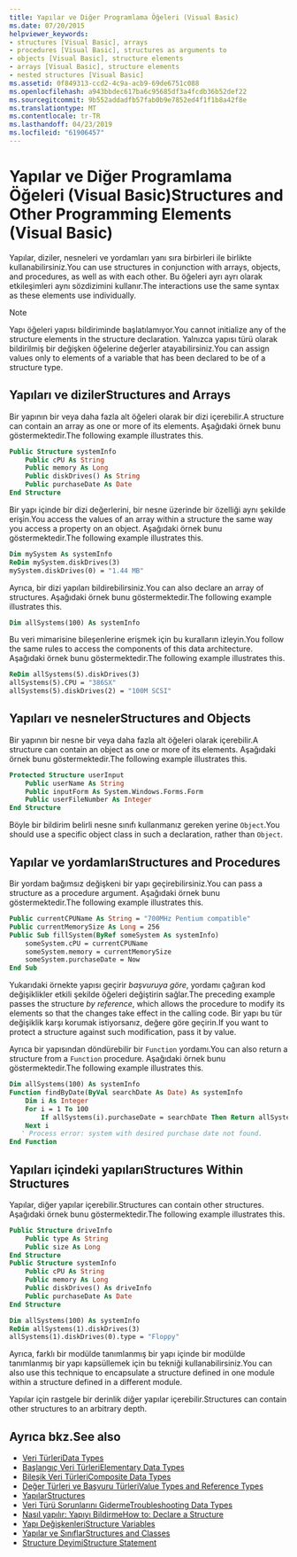 ```yaml
---
title: Yapılar ve Diğer Programlama Öğeleri (Visual Basic)
ms.date: 07/20/2015
helpviewer_keywords:
- structures [Visual Basic], arrays
- procedures [Visual Basic], structures as arguments to
- objects [Visual Basic], structure elements
- arrays [Visual Basic], structure elements
- nested structures [Visual Basic]
ms.assetid: 0f849313-ccd2-4c9a-acb9-69de6751c088
ms.openlocfilehash: a943bbdec617ba6c95685df3a4fcdb36b52def22
ms.sourcegitcommit: 9b552addadfb57fab0b9e7852ed4f1f1b8a42f8e
ms.translationtype: MT
ms.contentlocale: tr-TR
ms.lasthandoff: 04/23/2019
ms.locfileid: "61906457"
---
```

# <a name="structures-and-other-programming-elements-visual-basic"></a><span data-ttu-id="a60d8-102">Yapılar ve Diğer Programlama Öğeleri (Visual Basic)</span><span class="sxs-lookup"><span data-stu-id="a60d8-102">Structures and Other Programming Elements (Visual Basic)</span></span>
<span data-ttu-id="a60d8-103">Yapılar, diziler, nesneleri ve yordamları yanı sıra birbirleri ile birlikte kullanabilirsiniz.</span><span class="sxs-lookup"><span data-stu-id="a60d8-103">You can use structures in conjunction with arrays, objects, and procedures, as well as with each other.</span></span> <span data-ttu-id="a60d8-104">Bu öğeleri ayrı ayrı olarak etkileşimleri aynı sözdizimini kullanır.</span><span class="sxs-lookup"><span data-stu-id="a60d8-104">The interactions use the same syntax as these elements use individually.</span></span>  
  
> [!NOTE]
>  <span data-ttu-id="a60d8-105">Yapı öğeleri yapısı bildiriminde başlatılamıyor.</span><span class="sxs-lookup"><span data-stu-id="a60d8-105">You cannot initialize any of the structure elements in the structure declaration.</span></span> <span data-ttu-id="a60d8-106">Yalnızca yapısı türü olarak bildirilmiş bir değişken öğelerine değerler atayabilirsiniz.</span><span class="sxs-lookup"><span data-stu-id="a60d8-106">You can assign values only to elements of a variable that has been declared to be of a structure type.</span></span>  
  
## <a name="structures-and-arrays"></a><span data-ttu-id="a60d8-107">Yapıları ve diziler</span><span class="sxs-lookup"><span data-stu-id="a60d8-107">Structures and Arrays</span></span>  
 <span data-ttu-id="a60d8-108">Bir yapının bir veya daha fazla alt öğeleri olarak bir dizi içerebilir.</span><span class="sxs-lookup"><span data-stu-id="a60d8-108">A structure can contain an array as one or more of its elements.</span></span> <span data-ttu-id="a60d8-109">Aşağıdaki örnek bunu göstermektedir.</span><span class="sxs-lookup"><span data-stu-id="a60d8-109">The following example illustrates this.</span></span>  
  
```vb  
Public Structure systemInfo  
    Public cPU As String  
    Public memory As Long  
    Public diskDrives() As String  
    Public purchaseDate As Date  
End Structure   
```  
  
 <span data-ttu-id="a60d8-110">Bir yapı içinde bir dizi değerlerini, bir nesne üzerinde bir özelliği aynı şekilde erişin.</span><span class="sxs-lookup"><span data-stu-id="a60d8-110">You access the values of an array within a structure the same way you access a property on an object.</span></span> <span data-ttu-id="a60d8-111">Aşağıdaki örnek bunu göstermektedir.</span><span class="sxs-lookup"><span data-stu-id="a60d8-111">The following example illustrates this.</span></span>  
  
```vb  
Dim mySystem As systemInfo  
ReDim mySystem.diskDrives(3)  
mySystem.diskDrives(0) = "1.44 MB"  
```  
  
 <span data-ttu-id="a60d8-112">Ayrıca, bir dizi yapıları bildirebilirsiniz.</span><span class="sxs-lookup"><span data-stu-id="a60d8-112">You can also declare an array of structures.</span></span> <span data-ttu-id="a60d8-113">Aşağıdaki örnek bunu göstermektedir.</span><span class="sxs-lookup"><span data-stu-id="a60d8-113">The following example illustrates this.</span></span>  
  
```vb  
Dim allSystems(100) As systemInfo  
```  
  
 <span data-ttu-id="a60d8-114">Bu veri mimarisine bileşenlerine erişmek için bu kuralların izleyin.</span><span class="sxs-lookup"><span data-stu-id="a60d8-114">You follow the same rules to access the components of this data architecture.</span></span> <span data-ttu-id="a60d8-115">Aşağıdaki örnek bunu göstermektedir.</span><span class="sxs-lookup"><span data-stu-id="a60d8-115">The following example illustrates this.</span></span>  
  
```vb  
ReDim allSystems(5).diskDrives(3)  
allSystems(5).CPU = "386SX"  
allSystems(5).diskDrives(2) = "100M SCSI"  
```  
  
## <a name="structures-and-objects"></a><span data-ttu-id="a60d8-116">Yapıları ve nesneler</span><span class="sxs-lookup"><span data-stu-id="a60d8-116">Structures and Objects</span></span>  
 <span data-ttu-id="a60d8-117">Bir yapının bir nesne bir veya daha fazla alt öğeleri olarak içerebilir.</span><span class="sxs-lookup"><span data-stu-id="a60d8-117">A structure can contain an object as one or more of its elements.</span></span> <span data-ttu-id="a60d8-118">Aşağıdaki örnek bunu göstermektedir.</span><span class="sxs-lookup"><span data-stu-id="a60d8-118">The following example illustrates this.</span></span>  
  
```vb  
Protected Structure userInput  
    Public userName As String  
    Public inputForm As System.Windows.Forms.Form  
    Public userFileNumber As Integer  
End Structure  
```  
  
 <span data-ttu-id="a60d8-119">Böyle bir bildirim belirli nesne sınıfı kullanmanız gereken yerine `Object`.</span><span class="sxs-lookup"><span data-stu-id="a60d8-119">You should use a specific object class in such a declaration, rather than `Object`.</span></span>  
  
## <a name="structures-and-procedures"></a><span data-ttu-id="a60d8-120">Yapılar ve yordamları</span><span class="sxs-lookup"><span data-stu-id="a60d8-120">Structures and Procedures</span></span>  
 <span data-ttu-id="a60d8-121">Bir yordam bağımsız değişkeni bir yapı geçirebilirsiniz.</span><span class="sxs-lookup"><span data-stu-id="a60d8-121">You can pass a structure as a procedure argument.</span></span> <span data-ttu-id="a60d8-122">Aşağıdaki örnek bunu göstermektedir.</span><span class="sxs-lookup"><span data-stu-id="a60d8-122">The following example illustrates this.</span></span>  
  
```vb  
Public currentCPUName As String = "700MHz Pentium compatible"  
Public currentMemorySize As Long = 256  
Public Sub fillSystem(ByRef someSystem As systemInfo)  
    someSystem.cPU = currentCPUName  
    someSystem.memory = currentMemorySize  
    someSystem.purchaseDate = Now  
End Sub  
```  
  
 <span data-ttu-id="a60d8-123">Yukarıdaki örnekte yapısı geçirir *başvuruya göre*, yordamı çağıran kod değişiklikler etkili şekilde öğeleri değiştirin sağlar.</span><span class="sxs-lookup"><span data-stu-id="a60d8-123">The preceding example passes the structure *by reference*, which allows the procedure to modify its elements so that the changes take effect in the calling code.</span></span> <span data-ttu-id="a60d8-124">Bir yapı bu tür değişiklik karşı korumak istiyorsanız, değere göre geçirin.</span><span class="sxs-lookup"><span data-stu-id="a60d8-124">If you want to protect a structure against such modification, pass it by value.</span></span>  
  
 <span data-ttu-id="a60d8-125">Ayrıca bir yapısından döndürebilir bir `Function` yordamı.</span><span class="sxs-lookup"><span data-stu-id="a60d8-125">You can also return a structure from a `Function` procedure.</span></span> <span data-ttu-id="a60d8-126">Aşağıdaki örnek bunu göstermektedir.</span><span class="sxs-lookup"><span data-stu-id="a60d8-126">The following example illustrates this.</span></span>  
  
```vb  
Dim allSystems(100) As systemInfo  
Function findByDate(ByVal searchDate As Date) As systemInfo  
    Dim i As Integer  
    For i = 1 To 100  
        If allSystems(i).purchaseDate = searchDate Then Return allSystems(i)  
    Next i  
   ' Process error: system with desired purchase date not found.  
End Function  
```  
  
## <a name="structures-within-structures"></a><span data-ttu-id="a60d8-127">Yapıları içindeki yapıları</span><span class="sxs-lookup"><span data-stu-id="a60d8-127">Structures Within Structures</span></span>  
 <span data-ttu-id="a60d8-128">Yapılar, diğer yapılar içerebilir.</span><span class="sxs-lookup"><span data-stu-id="a60d8-128">Structures can contain other structures.</span></span> <span data-ttu-id="a60d8-129">Aşağıdaki örnek bunu göstermektedir.</span><span class="sxs-lookup"><span data-stu-id="a60d8-129">The following example illustrates this.</span></span>  
  
```vb  
Public Structure driveInfo  
    Public type As String  
    Public size As Long  
End Structure  
Public Structure systemInfo  
    Public cPU As String  
    Public memory As Long  
    Public diskDrives() As driveInfo  
    Public purchaseDate As Date  
End Structure  
```  
  
```vb  
Dim allSystems(100) As systemInfo  
ReDim allSystems(1).diskDrives(3)  
allSystems(1).diskDrives(0).type = "Floppy"  
```  
  
 <span data-ttu-id="a60d8-130">Ayrıca, farklı bir modülde tanımlanmış bir yapı içinde bir modülde tanımlanmış bir yapı kapsüllemek için bu tekniği kullanabilirsiniz.</span><span class="sxs-lookup"><span data-stu-id="a60d8-130">You can also use this technique to encapsulate a structure defined in one module within a structure defined in a different module.</span></span>  
  
 <span data-ttu-id="a60d8-131">Yapılar için rastgele bir derinlik diğer yapılar içerebilir.</span><span class="sxs-lookup"><span data-stu-id="a60d8-131">Structures can contain other structures to an arbitrary depth.</span></span>  
  
## <a name="see-also"></a><span data-ttu-id="a60d8-132">Ayrıca bkz.</span><span class="sxs-lookup"><span data-stu-id="a60d8-132">See also</span></span>

- [<span data-ttu-id="a60d8-133">Veri Türleri</span><span class="sxs-lookup"><span data-stu-id="a60d8-133">Data Types</span></span>](../../../../visual-basic/programming-guide/language-features/data-types/index.md)
- [<span data-ttu-id="a60d8-134">Başlangıç Veri Türleri</span><span class="sxs-lookup"><span data-stu-id="a60d8-134">Elementary Data Types</span></span>](../../../../visual-basic/programming-guide/language-features/data-types/elementary-data-types.md)
- [<span data-ttu-id="a60d8-135">Bileşik Veri Türleri</span><span class="sxs-lookup"><span data-stu-id="a60d8-135">Composite Data Types</span></span>](../../../../visual-basic/programming-guide/language-features/data-types/composite-data-types.md)
- [<span data-ttu-id="a60d8-136">Değer Türleri ve Başvuru Türleri</span><span class="sxs-lookup"><span data-stu-id="a60d8-136">Value Types and Reference Types</span></span>](../../../../visual-basic/programming-guide/language-features/data-types/value-types-and-reference-types.md)
- [<span data-ttu-id="a60d8-137">Yapılar</span><span class="sxs-lookup"><span data-stu-id="a60d8-137">Structures</span></span>](../../../../visual-basic/programming-guide/language-features/data-types/structures.md)
- [<span data-ttu-id="a60d8-138">Veri Türü Sorunlarını Giderme</span><span class="sxs-lookup"><span data-stu-id="a60d8-138">Troubleshooting Data Types</span></span>](../../../../visual-basic/programming-guide/language-features/data-types/troubleshooting-data-types.md)
- [<span data-ttu-id="a60d8-139">Nasıl yapılır: Yapıyı Bildirme</span><span class="sxs-lookup"><span data-stu-id="a60d8-139">How to: Declare a Structure</span></span>](../../../../visual-basic/programming-guide/language-features/data-types/how-to-declare-a-structure.md)
- [<span data-ttu-id="a60d8-140">Yapı Değişkenleri</span><span class="sxs-lookup"><span data-stu-id="a60d8-140">Structure Variables</span></span>](../../../../visual-basic/programming-guide/language-features/data-types/structure-variables.md)
- [<span data-ttu-id="a60d8-141">Yapılar ve Sınıflar</span><span class="sxs-lookup"><span data-stu-id="a60d8-141">Structures and Classes</span></span>](../../../../visual-basic/programming-guide/language-features/data-types/structures-and-classes.md)
- [<span data-ttu-id="a60d8-142">Structure Deyimi</span><span class="sxs-lookup"><span data-stu-id="a60d8-142">Structure Statement</span></span>](../../../../visual-basic/language-reference/statements/structure-statement.md)
